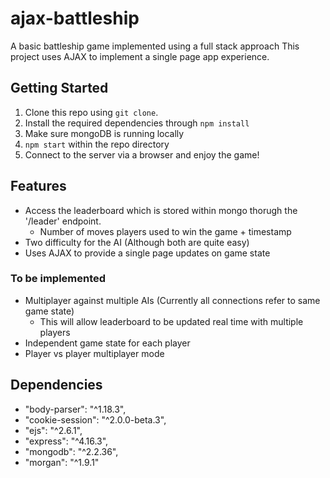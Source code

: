 # ajax-battleship

A basic battleship game implemented using a full stack approach
This project uses AJAX to implement a single page app experience.

## Getting Started
1. Clone this repo using `git clone`.
2. Install the required dependencies through `npm install`
3. Make sure mongoDB is running locally
4. `npm start` within the repo directory
5. Connect to the server via a browser and enjoy the game!

## Features
- Access the leaderboard which is stored within mongo thorugh the '/leader' endpoint.
  - Number of moves players used to win the game + timestamp
- Two difficulty for the AI (Although both are quite easy)
- Uses AJAX to provide a single page updates on game state
### To be implemented
- Multiplayer against multiple AIs (Currently all connections refer to same game state)
  - This will allow leaderboard to be updated real time with multiple players
- Independent game state for each player
- Player vs player multiplayer mode

## Dependencies
   - "body-parser": "^1.18.3",
   - "cookie-session": "^2.0.0-beta.3",
   - "ejs": "^2.6.1",
   - "express": "^4.16.3",
   - "mongodb": "^2.2.36",
   - "morgan": "^1.9.1"
